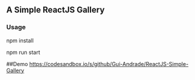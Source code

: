## A Simple ReactJS Gallery

### Usage

npm install

npm run start

##Demo
https://codesandbox.io/s/github/Gui-Andrade/ReactJS-Simple-Gallery
